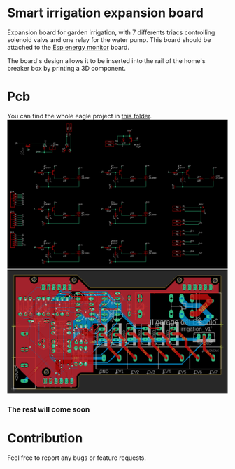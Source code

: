 # Smart irrigation expansion board
Expansion board for garden irrigation, with 7 differents triacs controlling solenoid valvs and one relay for the water pump.
This board should be attached to the [Esp energy monitor](https://github.com/zioCristia/esp-energy-monitor-v2) board.

The board's design allows it to be inserted into the rail of the home's breaker box by printing a 3D component.

# Pcb
You can find the whole eagle project in [this folder](./irrigation_control_unit).
![alt text](/images/schematics.png)
![alt text](/images/pcb.png)

### The rest will come soon

# Contribution

Feel free to report any bugs or feature requests.
